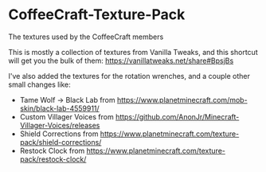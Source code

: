 # CoffeeCraft-Texture-Pack
The textures used by the CoffeeCraft members

This is mostly a collection of textures from Vanilla Tweaks, and this shortcut will get you the bulk of them: <https://vanillatweaks.net/share#BpsjBs>

I've also added the textures for the rotation wrenches, and a couple other small changes like:

* Tame Wolf -> Black Lab from <https://www.planetminecraft.com/mob-skin/black-lab-4559911/>
* Custom Villager Voices from <https://github.com/AnonJr/Minecraft-Villager-Voices/releases>
* Shield Corrections from <https://www.planetminecraft.com/texture-pack/shield-corrections/>
* Restock Clock from <https://www.planetminecraft.com/texture-pack/restock-clock/>